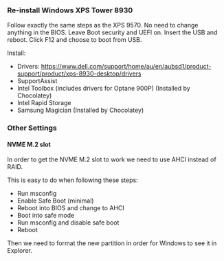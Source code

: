 
### Re-install Windows XPS Tower 8930

Follow exactly the same steps as the XPS 9570.
No need to change anything in the BIOS. Leave Boot security and UEFI on. Insert the USB and reboot. Click F12 and choose to boot from USB.

Install:

- Drivers: https://www.dell.com/support/home/au/en/aubsd1/product-support/product/xps-8930-desktop/drivers
- SupportAssist
- Intel Toolbox (includes drivers for Optane 900P) (Installed by Chocolatey)
- Intel Rapid Storage
- Samsung Magician (Installed by Chocolatey)

### Other Settings

#### NVME M.2 slot

In order to get the NVME M.2 slot to work we need to use AHCI instead of RAID.

This is easy to do when following these steps:

- Run msconfig
- Enable Safe Boot (minimal)
- Reboot into BIOS and change to AHCI
- Boot into safe mode
- Run msconfig and disable safe boot
- Reboot

Then we need to format the new partition in order for Windows to see it in Explorer.